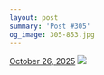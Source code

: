 ```yaml
---
layout: post
summary: 'Post #305'
og_image: 305-853.jpg
---
```


<p>
  <time>
    <a href="/305">October 26, 2025</a>
  </time>
  <a href="/305">
    <img src="{{ site.assets_url }}/305-427.jpg" srcset="{{ site.assets_url }}/305-213.jpg 213w, {{ site.assets_url }}/305-427.jpg 427w, {{ site.assets_url }}/305-640.jpg 640w, {{ site.assets_url }}/305-853.jpg 853w" sizes="(min-width: 700px) 50vw, calc(100vw - 2rem)" />
  </a>
</p>
